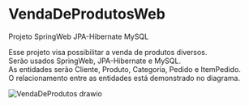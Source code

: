 # VendaDeProdutosWeb
 Projeto SpringWeb JPA-Hibernate MySQL

Esse projeto visa possibilitar a venda de produtos diversos.</br>
Serão usados SpringWeb, JPA-Hibernate e MySQL.</br>
As entidades serão Cliente, Produto, Categoria, Pedido e ItemPedido.</br>
O relacionamento entre as entidades está demonstrado no diagrama.

![VendaDeProdutos drawio](https://user-images.githubusercontent.com/48977392/175323509-3c82fe5c-2319-4e35-b74d-61398d13e824.jpg)
